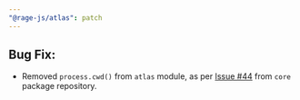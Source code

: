 ```yaml
---
"@rage-js/atlas": patch
---
```


## Bug Fix:

- Removed `process.cwd()` from `atlas` module, as per [Issue #44](https://github.com/rage-js/core/issues/44) from `core` package repository.
